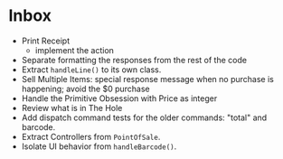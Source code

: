 # Inbox

- Print Receipt
  - implement the action
- Separate formatting the responses from the rest of the code
- Extract `handleLine()` to its own class.
- Sell Multiple Items: special response message when no purchase is happening; avoid the $0 purchase
- Handle the Primitive Obsession with Price as integer
- Review what is in The Hole
- Add dispatch command tests for the older commands: "total" and barcode.
- Extract Controllers from `PointOfSale`.
- Isolate UI behavior from `handleBarcode()`.
